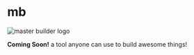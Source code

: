 # mb

![master builder logo](https://s-media-cache-ak0.pinimg.com/736x/b9/d3/09/b9d3099bc5b18514cc0668aa869b9f08.jpg)

**Coming Soon!** a tool anyone can use to build awesome things!
